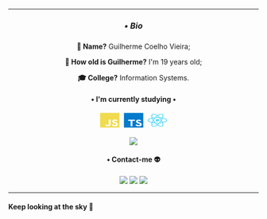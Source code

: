 ---
##### <strong><h3 align="center">• Bio</h3></strong>
<strong><p align="center">🍎 Name?</strong> Guilherme Coelho Vieira;</p> 
<strong><p align="center">👴 How old is Guilherme?</strong> I'm 19 years old;</p>
<strong><p align="center">🎓 College?</strong> Information Systems.</p>  
 
<div align="center"style="display: inline_block">
  <strong><h4>• I'm currently studying •</h4></strong>
  <a href="https://www.javascript.com/"><img align="center" alt="JavaScript" title="JavaScript" height="30" width="40" src="https://raw.githubusercontent.com/devicons/devicon/master/icons/javascript/javascript-plain.svg"></a>&nbsp;
  <a href="https://www.typescriptlang.org/"><img align="center" alt="TypeScript" height="30" title="TypeScript" width="40" src="https://raw.githubusercontent.com/devicons/devicon/master/icons/typescript/typescript-plain.svg"></a>&nbsp;
  <a href="https://pt-br.reactjs.org/"><img align="center" alt="React" title="ReactJs" height="30" width="40"src="https://raw.githubusercontent.com/devicons/devicon/master/icons/react/react-original.svg"></a>
</div></br>
<div align="center">
  <img align="center" height="150em" src="https://github-readme-stats.vercel.app/api/top-langs/?username=Wookyse&theme=dracula&hide_border=false&&layout=compact"/>
</div>

<strong><h4 align="center">• Contact-me 👽</h4></strong> 

<div align="center">
  <a href="https://www.instagram.com/guilherme.coelhov/" target="_blank"><img src="https://img.shields.io/badge/-Instagram-%23E4405F?style=for-the-badge&logo=instagram&logoColor=white" target="_blank"></a>
  <a href="https://www.linkedin.com/in/guilherme-coelho-vieira-601711220/" target="_blank"><img src="https://img.shields.io/badge/-LinkedIn-%230077B5?style=for-the-badge&logo=linkedin&logoColor=white" target="_blank"></a> 
  <a href="mailto:coelhoguilherme@gmail.com"><img src="https://img.shields.io/badge/-Gmail-%23333?style=for-the-badge&logo=gmail&logoColor=red" target="_blank"></a>
</div>


 ------
#### <strong>Keep looking at the sky</strong> 🌠



